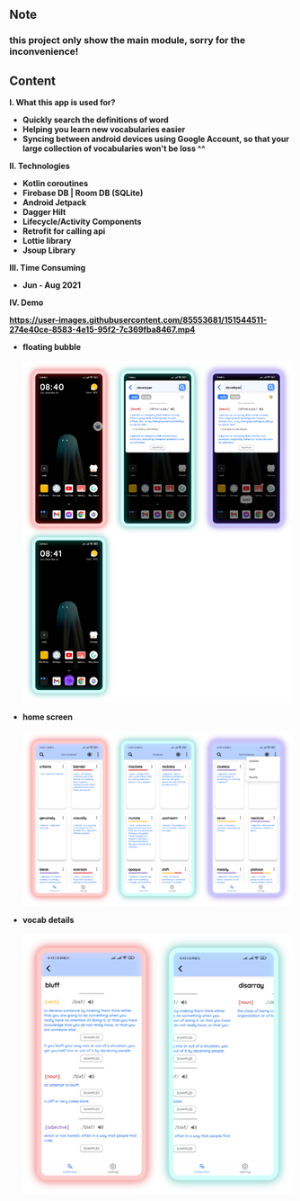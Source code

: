 ## Note
### <b> this project only show the main module, sorry for the inconvenience! <b>

## Content

I. What this app is used for?
  - Quickly search the definitions of word
  - Helping you learn new vocabularies easier
  - Syncing between android devices using Google Account, so that your large collection of vocabularies won't be loss ^^

II. Technologies
  - Kotlin coroutines
  - Firebase DB | Room DB (SQLite)
  - Android Jetpack
  - Dagger Hilt
  - Lifecycle/Activity Components
  - Retrofit for calling api
  - Lottie library
  - Jsoup Library

III. Time Consuming
  - Jun - Aug 2021

IV. Demo

https://user-images.githubusercontent.com/85553681/151544511-274e40ce-8583-4e15-95f2-7c369fba8467.mp4



  
- floating bubble </br> </br>
  <img src="art/bubble.png">

- home screen </br> </br>
  <img src="art/homeScreen.png">

- vocab details </br> </br>
  <img src="art/vocabDetail.png">
